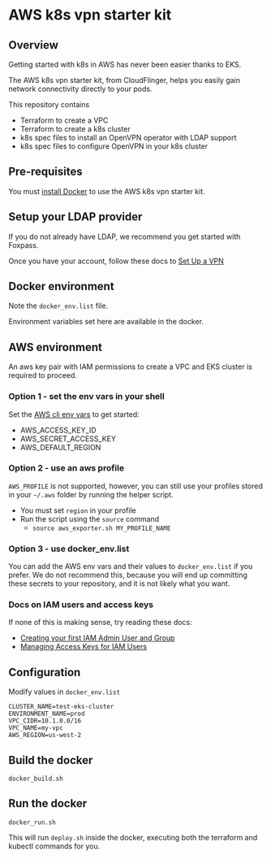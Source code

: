 # AWS k8s vpn starter kit

## Overview

Getting started with k8s in AWS has never been easier thanks to EKS.

The AWS k8s vpn starter kit, from CloudFlinger, helps you easily gain network connectivity directly to your pods.

This repository contains

-   Terraform to create a VPC
-   Terraform to create a k8s cluster
-   k8s spec files to install an OpenVPN operator with LDAP support
-   k8s spec files to configure OpenVPN in your k8s cluster

## Pre-requisites

You must [install Docker](https://docs.docker.com/install/) to use the AWS k8s vpn starter kit.

## Setup your LDAP provider

If you do not already have LDAP, we recommend you get started with Foxpass.

Once you have your account, follow these docs to [Set Up a VPN](https://foxpass.readme.io/docs/set-up-a-vpn)

## Docker environment

Note the  `docker_env.list` file.

Environment variables set here are available in the docker.

## AWS environment

An aws key pair with IAM permissions to create a VPC and EKS cluster is required to proceed.

### Option 1 - set the env vars in your shell

Set the [AWS cli env vars](https://docs.aws.amazon.com/cli/latest/userguide/cli-environment.html) to get started:

-   AWS_ACCESS_KEY_ID
-   AWS_SECRET_ACCESS_KEY
-   AWS_DEFAULT_REGION

### Option 2 - use an aws profile

`AWS_PROFILE` is not supported, however, you can still use your profiles stored in your `~/.aws` folder by running the helper script.

-   You must set `region` in your profile
-   Run the script using the `source` command
    -   ``` source aws_exporter.sh MY_PROFILE_NAME ```

### Option 3 - use docker_env.list

You can add the AWS env vars and their values to `docker_env.list` if you prefer.  We do not recommend this, because you will end up committing these secrets to your repository, and it is not likely what you want.

### Docs on IAM users and access keys

If none of this is making sense, try reading these docs:

-   [Creating your first IAM Admin User and Group](https://docs.aws.amazon.com/IAM/latest/UserGuide/getting-started_create-admin-group.html)
-   [Managing Access Keys for IAM Users](https://docs.aws.amazon.com/IAM/latest/UserGuide/id_credentials_access-keys.html)

## Configuration

Modify values in `docker_env.list`

```
CLUSTER_NAME=test-eks-cluster
ENVIRONMENT_NAME=prod
VPC_CIDR=10.1.0.0/16
VPC_NAME=my-vpc
AWS_REGION=us-west-2
```

## Build the docker

``` docker_build.sh ```

## Run the docker

``` docker_run.sh ```

This will run `deploy.sh` inside the docker, executing both the terraform and kubectl commands for you.

